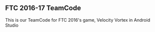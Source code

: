 ## FTC 2016-17 TeamCode

This is our TeamCode for FTC 2016's game, Velocity Vortex in Android Studio
